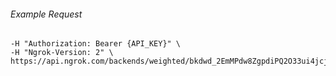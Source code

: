 
###### Example Request
```curl \
-H "Authorization: Bearer {API_KEY}" \
-H "Ngrok-Version: 2" \
https://api.ngrok.com/backends/weighted/bkdwd_2EmMPdw8ZgpdiPQ2O33ui4jcjs3
